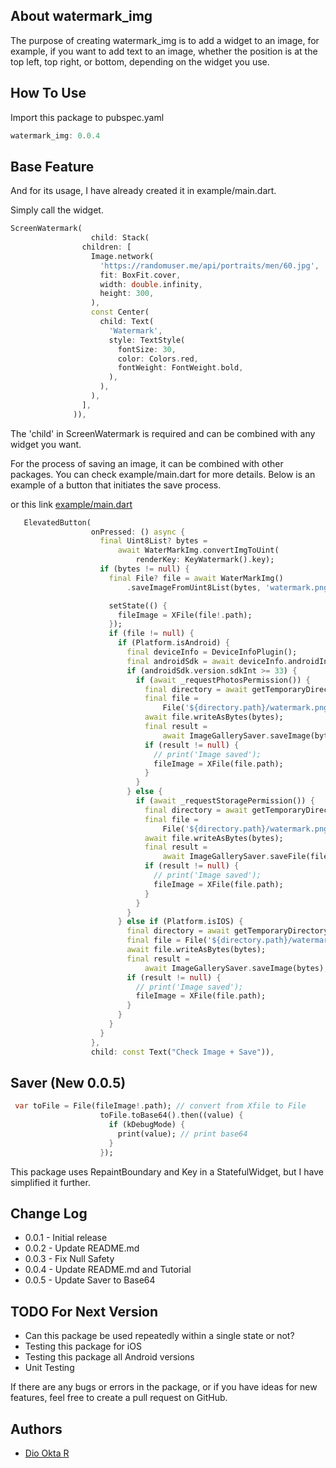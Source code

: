 
## About watermark_img

The purpose of creating watermark_img is to add a widget to an image, for example, if you want to add text to an image, whether the position is at the top left, top right, or bottom, depending on the widget you use.


## How To Use

Import this package to pubspec.yaml

```dart
watermark_img: 0.0.4
```

## Base Feature

And for its usage, I have already created it in example/main.dart.

Simply call the widget.

```dart
ScreenWatermark(
                  child: Stack(
                children: [
                  Image.network(
                    'https://randomuser.me/api/portraits/men/60.jpg',
                    fit: BoxFit.cover,
                    width: double.infinity,
                    height: 300,
                  ),
                  const Center(
                    child: Text(
                      'Watermark',
                      style: TextStyle(
                        fontSize: 30,
                        color: Colors.red,
                        fontWeight: FontWeight.bold,
                      ),
                    ),
                  ),
                ],
              )),
```
The 'child' in ScreenWatermark is required and can be combined with any widget you want.

For the process of saving an image, it can be combined with other packages. You can check example/main.dart for more details. Below is an example of a button that initiates the save process.

or this link [example/main.dart](https://github.com/floxydio/watermark_img_flutter/tree/master/example)

```dart
   ElevatedButton(
                  onPressed: () async {
                    final Uint8List? bytes =
                        await WaterMarkImg.convertImgToUint(
                            renderKey: KeyWatermark().key);
                    if (bytes != null) {
                      final File? file = await WaterMarkImg()
                          .saveImageFromUint8List(bytes, 'watermark.png');

                      setState(() {
                        fileImage = XFile(file!.path);
                      });
                      if (file != null) {
                        if (Platform.isAndroid) {
                          final deviceInfo = DeviceInfoPlugin();
                          final androidSdk = await deviceInfo.androidInfo;
                          if (androidSdk.version.sdkInt >= 33) {
                            if (await _requestPhotosPermission()) {
                              final directory = await getTemporaryDirectory();
                              final file =
                                  File('${directory.path}/watermark.png');
                              await file.writeAsBytes(bytes);
                              final result =
                                  await ImageGallerySaver.saveImage(bytes);
                              if (result != null) {
                                // print('Image saved');
                                fileImage = XFile(file.path);
                              }
                            }
                          } else {
                            if (await _requestStoragePermission()) {
                              final directory = await getTemporaryDirectory();
                              final file =
                                  File('${directory.path}/watermark.png');
                              await file.writeAsBytes(bytes);
                              final result =
                                  await ImageGallerySaver.saveFile(file.path);
                              if (result != null) {
                                // print('Image saved');
                                fileImage = XFile(file.path);
                              }
                            }
                          }
                        } else if (Platform.isIOS) {
                          final directory = await getTemporaryDirectory();
                          final file = File('${directory.path}/watermark.png');
                          await file.writeAsBytes(bytes);
                          final result =
                              await ImageGallerySaver.saveImage(bytes);
                          if (result != null) {
                            // print('Image saved');
                            fileImage = XFile(file.path);
                          }
                        }
                      }
                    }
                  },
                  child: const Text("Check Image + Save")),
```

## Saver (New 0.0.5)

```dart
 var toFile = File(fileImage!.path); // convert from Xfile to File
                    toFile.toBase64().then((value) {
                      if (kDebugMode) {
                        print(value); // print base64
                      }
                    });
```


This package uses RepaintBoundary and Key in a StatefulWidget, but I have simplified it further.


## Change Log

* 0.0.1 - Initial release 
* 0.0.2 - Update README.md
* 0.0.3 - Fix Null Safety
* 0.0.4 - Update README.md and Tutorial
* 0.0.5 - Update Saver to Base64

## TODO For Next Version

- Can this package be used repeatedly within a single state or not?
- Testing this package for iOS
- Testing this package all Android versions
- Unit Testing

If there are any bugs or errors in the package, or if you have ideas for new features, feel free to create a pull request on GitHub.

## Authors

- [Dio Okta R](https://www.github.com/floxydio)

